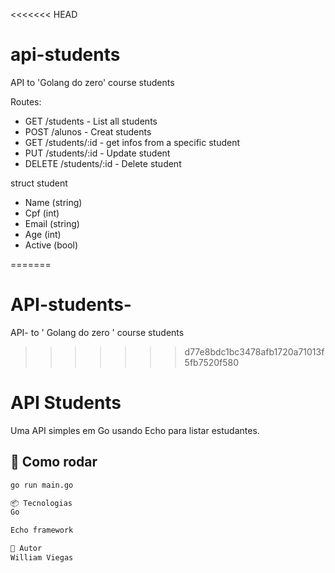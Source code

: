 <<<<<<< HEAD
# api-students
API to 'Golang do zero' course students 

Routes:
- GET /students - List all students
- POST /alunos - Creat students
- GET /students/:id - get infos from a specific student
- PUT /students/:id - Update student
- DELETE /students/:id - Delete student 

struct student 
- Name (string)
- Cpf (int)
- Email (string)
- Age (int)
- Active (bool)


=======
# API-students-
API- to ' Golang do zero ' course students
>>>>>>> d77e8bdc1bc3478afb1720a71013f5fb7520f580
# API Students

Uma API simples em Go usando Echo para listar estudantes.

## 🚀 Como rodar

```bash
go run main.go 

📦 Tecnologias
Go

Echo framework 

📄 Autor
William Viegas